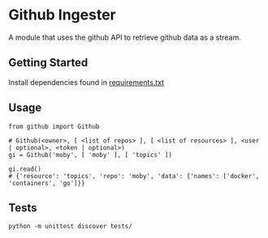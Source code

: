 # Github Ingester
A module that uses the github API to retrieve github data as a stream.

## Getting Started
Install dependencies found in [requirements.txt](https://github.com/daryllft19/github-ingester/blob/master/etc/requirements.txt)

## Usage
```
from github import Github

# Github(<owner>, [ <list of repos> ], [ <list of resources> ], <user | optional>, <token | optional>)
gi = Github('moby', [ 'moby' ], [ 'topics' ])

gi.read()
# {'resource': 'topics', 'repo': 'moby', 'data': {'names': ['docker', 'containers', 'go']}}
```

## Tests
```
python -m unittest discover tests/
```
